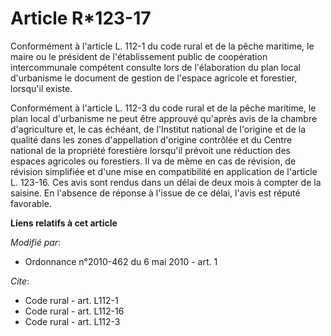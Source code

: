 # Article R*123-17

Conformément à l'article L. 112-1 du code rural et de la pêche maritime, le maire ou le président de l'établissement public
de coopération intercommunale compétent consulte lors de l'élaboration du plan local d'urbanisme le document de gestion de
l'espace agricole et forestier, lorsqu'il existe. 

Conformément à l'article L. 112-3 du code rural et de la pêche maritime, le plan local d'urbanisme ne peut être approuvé
qu'après avis de la chambre d'agriculture et, le cas échéant, de l'Institut national de l'origine et de la qualité dans les
zones d'appellation d'origine contrôlée et du Centre national de la propriété forestière lorsqu'il prévoit une réduction des
espaces agricoles ou forestiers. Il va de même en cas de révision, de révision simplifiée et d'une mise en compatibilité en
application de l'article L. 123-16. Ces avis sont rendus dans un délai de deux mois à compter de la saisine. En l'absence de
réponse à l'issue de ce délai, l'avis est réputé favorable.

**Liens relatifs à cet article**

_Modifié par_:

  - Ordonnance n°2010-462 du 6 mai 2010 - art. 1

_Cite_:

  - Code rural - art. L112-1
  - Code rural - art. L112-16
  - Code rural - art. L112-3
